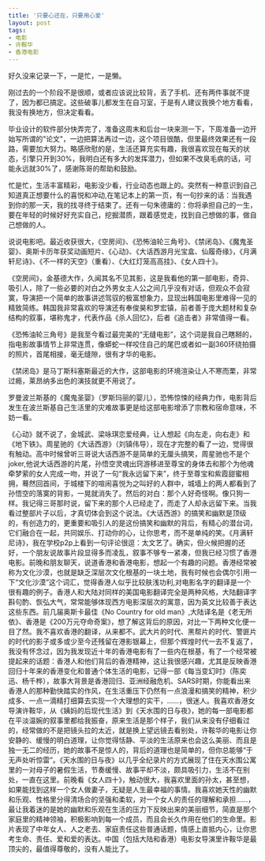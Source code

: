 ```yaml
---
title: '只要心还在，只要用心爱'
layout: post
tags:
- 电影
- 许鞍华
- 香港电影
---
```

好久没来记录一下，一是忙，一是懒。  
  
刚过去的一个阶段不是很顺，或者应该说比较背，丢了手机、还有两件事就不提了，因为都已搞定。这些破事儿都发生在自习室，于是有人建议我换个地方看看，我没有换地方，但决定看看。  
  
毕业设计的软件部分快弄完了，准备这周末和后台一块来测一下，下周准备一边开始写所谓的"论文"，一边把算法再过一边，这个项目很酷，但里最终效果还有一段路，需要加大努力。略感欣慰的是，生活还算充实有趣，我很喜欢现在每天的状态，引擎只开到30%，我明白还有多大的发挥潜力，但如果不改臭毛病的话，可能永远就30%了，感谢陈哥的帮助和鼓励。  
  
忙是忙，生活丰富精彩，电影没少看，行业动态也跟上的。突然有一种意识到自己知道真正想要什么的喜悦和冲动,在笔记本上的第一页，有一句抄来的话：当我遇到你的那一天，我的找寻终于结束了。还有一句朱德庸的：你将承担自己的一生，要在年轻的时候好好充实自己，挖掘潜质，跟着感觉走，找到自己想做的事，做自己想做的人。  
  
说说电影吧。最近收获很大，《空房间》、《恐怖油轮三角号》、《禁闭岛》、《魔鬼圣婴》、奥斯卡历年获奖动画短片、《心动》、《大话西游月光宝盒、仙履奇缘》，《月满轩尼诗》、《不一样的天空》（重看）、《大红灯笼高高挂》、《女人四十》。  
  
《空房间》，金基德大作，久闻其名不见其影，这是我看他的第一部电影，奇异、吸引人，除了一些必要的对白之外男女主人公之间几乎没有对话，但观众不会寂寞，导演把一个简单的故事讲述驾驭的极富想象力，显现出韩国电影里难得一见的精致简练。韩国我非常喜欢的导演还有奉俊昊和罗宏镇，前者善于庞大题材和复杂结构的叙事，堪称鬼才，代表作品《杀人回忆》，后者《追击者》非常值得一看。  
  
《恐怖油轮三角号》是我至今看过最完美的“无缝电影”，这个词是我自己瞎掰的，指电影故事情节上非常连贯，像蟒蛇一样咬住自己的尾巴或者如一副360环绕拍摄的照片，首尾相接，毫无缝隙，很有才华的电影。  
  
《禁闭岛》是马丁斯科塞斯最近的大作，这部电影的环境渲染让人不寒而栗，非常过瘾，莱昂纳多出色的演技就更不用说了。  
  
罗曼波兰斯基的《魔鬼圣婴》（罗斯玛丽的婴儿），恐怖惊悚的经典力作，电影背后发生在波兰斯基自己生活里的灾难故事更是给这部电影增添了宗教和宿命意味，不妨一看。  
  
《心动》就不说了，金城武、梁咏琪恋爱经典，让人想起《向左走，向右走》和《地下铁》。周星驰的《大话西游》（刘镇伟导），现在才完整的看了一边，觉得很有触动。高中时候曾听三哥说大话西游不是简单的无厘头搞笑，周星驰也不是个joker,他说大话西游的片尾，孙悟空灵魂出窍游移进至尊宝的身体去和那个为他魂牵梦萦的女人完成一吻，并说了一句“我永远留下来”，终于至尊宝和紫霞甜蜜相拥，蓦然回首间，于城楼下的喧闹喜悦为之叫好的人群中，城墙上的两人都看到了孙悟空的落寞的背影，一晃就消失了。然后的对白：那个人好奇怪啊。像只狗一样。我记得三哥那时说，留下来的那个人已经走了，而走了人却永远留下来。当我看过整部片子以后，才真切体会到这个说法。《大话西游》的搞笑和幽默是顶级的，有创造力的，更重要和吸引人的是这份搞笑和幽默的背后，有精心的潜台词，它们融合在一起，共同娱乐、打动你的心，让你思考，而不是单纯的笑。《月满轩尼诗》，我在学校p2p上看到一句评论很逗：太文艺了。确实，但火候把握的还好，一个朋友说故事片段显得多而凌乱，叙事不够专一紧凑，但我已经习惯了香港电影。前晚和朋友聊天，说道香港和香港电影，想起一个有趣的问题。香港经常被称为文化沙漠，也就是缺乏深层次文化根基的一块土地，我有时候也会偶尔引用一下“文化沙漠”这个词汇，觉得香港人似乎比较肤浅功利,对电影名字的翻译是一个很有趣的例子。香港人和大陆对同样的美国电影翻译完全是两种风格，大陆翻译字斟句酌、恢弘大气，常常能够体现西方电影深层次的寓意，因为英文比较善于表达这些东西。前几届奥斯卡最佳《No Country for old man》,大陆译名是《老无所依》、香港是《200万元夺命奇案》，想了解这背后的原因，对比一下两种文化便一目了然。我不喜欢香港的翻译，从来都不。武大片的时代、黑帮片的时代、警匪片的时代的影子或多或少至今还残留在港影银幕上，但那个辉煌时代一去不复返了，我没有怀念过，因为我发现近十年的香港电影有了一些内在根基，有了一个经常被提起来的话题：香港人和他们背后的香港精神，这让我很感兴趣，尤其是反映香港回归十年来的香港变化和普通个体生活的电影，记得一部《每当变幻时》（陈奕迅、杨千桦），故事大背景是香港回归、亚洲经融危机、SARS时期，你能看出来香港人的那种勤快踏实的作风，在生活重压下仍然有一点浪漫和搞笑的精神，积少成多、一点一滴精打细算去实现一个大理想的实干，……，很迷人。我喜欢香港女导演许鞍华，从《姨妈的后现代生活》到《天水围的日与夜》，她的每一部电影都在平淡温婉的叙事里都给我振奋，原来生活是那个样子，我们从来没有仔细看过的，经常做的不是把镜头拉的太近，就是换上望远镜去看别处，许鞍华的电影让你安静的、缓慢的明白道理，让你觉得恬静、平淡的生活原来也会这么美丽、而且是独一无二的经历，她的故事不是惊人的，背后的道理也是简单的，但你总能够“于无声处听惊雷”。《天水围的日与夜》以几乎全纪录片的方式展现了住在天水围公寓里的一对母子的暑假生活，节奏缓慢、故事平却不淡，颇具吸引力，生活不在别处，一直在这里。前晚看《女人四十》，触动很大，我喜欢里面的孙太，甚至想，如果能找到这样一个女人做妻子，无疑是人生最幸福的事情。我喜欢她天性的幽默和乐观、性格里分得清场合的坚强和柔软，对一个女人的责任的理解和承担……，最让我着迷的是她的幽默和乐观在生活的压力下反映出来的美丽细节，简直是那个家庭里的精神领袖，积极影响到每一个成员，而且会长久作用在他们的生命里。影片表现了中年女人、人之老去、家庭责任这些普通话题，情感上直抵内心，让你思考生命、责任、爱和爱的表达。中国（包括大陆和香港）电影女导演里许鞍华是最顶尖的，最值得尊敬的，没有人能比了。  
  

